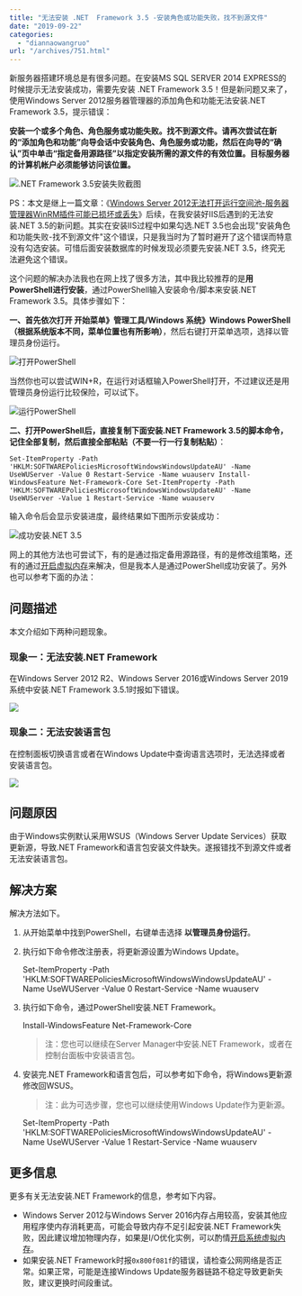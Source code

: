 ```yaml
---
title: "无法安装 .NET  Framework 3.5 -安装角色或功能失败，找不到源文件"
date: "2019-09-22"
categories: 
  - "diannaowangruo"
url: "/archives/751.html"
---
```


新服务器搭建环境总是有很多问题。在安装MS SQL SERVER 2014 EXPRESS的时候提示无法安装成功，需要先安装 .NET Framework 3.5！但是新问题又来了，使用Windows Server 2012服务器管理器的添加角色和功能无法安装.NET Framework 3.5，提示错误：

**安装一个或多个角色、角色服务或功能失败。找不到源文件。请再次尝试在新的“添加角色和功能”向导会话中安装角色、角色服务或功能，然后在向导的“确认”页中单击“指定备用源路径”以指定安装所需的源文件的有效位置。目标服务器的计算机帐户必须能够访问该位置。**

![.NET Framework 3.5安装失败截图](http://img-cloud.zhoujie218.top/wp-content/uploads/2019/09/01-63631156039053845220190922-1.png)

PS：本文是继上一篇文章：《[Windows Server 2012无法打开运行空间池-服务器管理器WinRM插件可能已损坏或丢失](https://shiyousan.com/post/636308065767125916)》后续，在我安装好IIS后遇到的无法安装.NET 3.5的新问题。其实在安装IIS过程中如果勾选.NET 3.5也会出现"安装角色和功能失败-找不到源文件"这个错误，只是我当时为了暂时避开了这个错误而特意没有勾选安装。可惜后面安装数据库的时候发现必须要先安装.NET 3.5，终究无法避免这个错误。

这个问题的解决办法我也在网上找了很多方法，其中我比较推荐的是**用PowerShell进行安装**，通过PowerShell输入安装命令/脚本来安装.NET Framework 3.5。具体步骤如下：

**一、首先依次打开 开始菜单》管理工具/Windows 系统》Windows PowerShell（根据系统版本不同，菜单位置也有所影响）**，然后右键打开菜单选项，选择以管理员身份运行。

![打开PowerShell](http://img-cloud.zhoujie218.top/wp-content/uploads/2019/09/02-63631156039053845220190922-1.png)

当然你也可以尝试WIN+R，在运行对话框输入PowerShell打开，不过建议还是用管理员身份运行比较保险，可以试下。

![运行PowerShell](http://img-cloud.zhoujie218.top/wp-content/uploads/2019/09/03-63631156039053845220190922-1.png)

**二、打开PowerShell后，直接复制下面安装.NET Framework 3.5的脚本命令，记住全部复制，然后直接全部粘贴（不要一行一行复制粘贴）**：

`Set-ItemProperty -Path 'HKLM:SOFTWAREPoliciesMicrosoftWindowsWindowsUpdateAU' -Name UseWUServer -Value 0 Restart-Service -Name wuauserv Install-WindowsFeature Net-Framework-Core Set-ItemProperty -Path 'HKLM:SOFTWAREPoliciesMicrosoftWindowsWindowsUpdateAU' -Name UseWUServer -Value 1 Restart-Service -Name wuauserv`

输入命令后会显示安装进度，最终结果如下图所示安装成功：

![成功安装.NET 3.5](http://img-cloud.zhoujie218.top/wp-content/uploads/2019/09/04-63631156039053845220190922-1.png)

网上的其他方法也可尝试下，有的是通过指定备用源路径，有的是修改组策略，还有的通过[开启虚拟内存](https://shiyousan.com/post/636320119682650802)来解决，但是我本人是通过PowerShell成功安装了。另外也可以参考下面的办法：

## 问题描述

本文介绍如下两种问题现象。

### 现象一：无法安装.NET Framework

在Windows Server 2012 R2、Windows Server 2016或Windows Server 2019系统中安装.NET Framework 3.5.1时报如下错误。

![](http://img-cloud.zhoujie218.top/wp-content/uploads/2019/09/ecs-_-windows-_-error-message-_-netFramework20190922.png)

### 现象二：无法安装语言包

在控制面板切换语言或者在Windows Update中查询语言选项时，无法选择或者安装语言包。

![](http://img-cloud.zhoujie218.top/wp-content/uploads/2019/09/6b7190f5-834e-4741-b1c4-01ce23b3e99b20190922.png)

## 问题原因

由于Windows实例默认采用WSUS（Windows Server Update Services）获取更新源，导致.NET Framework和语言包安装文件缺失。遂报错找不到源文件或者无法安装语言包。

## 解决方案

解决方法如下。

1. 从开始菜单中找到PowerShell，右键单击选择 **以管理员身份运行**。
2. 执行如下命令修改注册表，将更新源设置为Windows Update。
    
    Set-ItemProperty -Path 'HKLM:SOFTWAREPoliciesMicrosoftWindowsWindowsUpdateAU' -Name UseWUServer -Value 0
    Restart-Service -Name wuauserv
    
3. 执行如下命令，通过PowerShell安装.NET Framework。
    
    Install-WindowsFeature Net-Framework-Core
    
    > 注：您也可以继续在Server Manager中安装.NET Framework，或者在控制台面板中安装语言包。
    
4. 安装完.NET Framework和语言包后，可以参考如下命令，将Windows更新源修改回WSUS。
    
    > 注：此为可选步骤，您也可以继续使用Windows Update作为更新源。
    
    Set-ItemProperty -Path 'HKLM:SOFTWAREPoliciesMicrosoftWindowsWindowsUpdateAU' -Name UseWUServer -Value 1
    Restart-Service -Name wuauserv
    

## 更多信息

更多有关无法安装.NET Framework的信息，参考如下内容。

- Windows Server 2012与Windows Server 2016内存占用较高，安装其他应用程序使内存消耗更高，可能会导致内存不足引起安装.NET Framework失败，因此建议增加物理内存，如果是I/O优化实例，可以酌情[开启系统虚拟内存](https://help.aliyun.com/document_detail/40995.html)。
- 如果安装.NET Framework时报`0x800f081f`的错误，请检查公网网络是否正常。如果正常，可能是连接Windows Update服务器链路不稳定导致更新失败，建议更换时间段重试。
